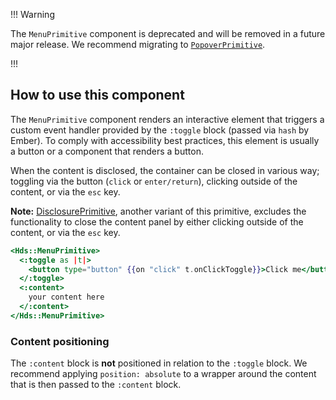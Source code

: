 !!! Warning

The `MenuPrimitive` component is deprecated and will be removed in a future major release. We recommend migrating to [`PopoverPrimitive`](/utilities/popover-primitive).

!!!

## How to use this component

The `MenuPrimitive` component renders an interactive element that triggers a custom event handler provided by the `:toggle` block (passed via `hash` by Ember). To comply with accessibility best practices, this element is usually a button or a component that renders a button.

When the content is disclosed, the container can be closed in various way; toggling via the button (`click` or `enter/return`), clicking outside of the content, or via the `esc` key.

**Note:** [DisclosurePrimitive](/utilities/disclosure-primitive), another variant of this primitive, excludes the functionality to close the content panel by either clicking outside of the content, or via the `esc` key.

```handlebars
<Hds::MenuPrimitive>
  <:toggle as |t|>
    <button type="button" {{on "click" t.onClickToggle}}>Click me</button>
  </:toggle>
  <:content>
    your content here
  </:content>
</Hds::MenuPrimitive>
```

### Content positioning

The `:content` block is **not** positioned in relation to the `:toggle` block. We recommend applying `position: absolute` to a wrapper around the content that is then passed to the `:content` block.
